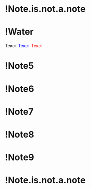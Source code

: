 # !Note.is.not.a.note
# !Water
<span style="color:whote">Текст</span>
<span style="color:blue">Текст</span>
<span style="color:red">Текст</span>
# !Note5
# !Note6
# !Note7
# !Note8
# !Note9
# !Note.is.not.a.note
